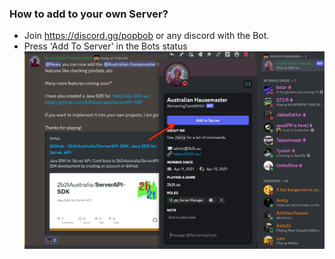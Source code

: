 ### How to add to your own Server?

* Join https://discord.gg/popbob or any discord with the Bot.
* Press 'Add To Server' in the Bots status ![img.png](src/main/resources/add_to_server.png)

